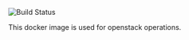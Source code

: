 
![Build Status](https://travis-ci.org/wangkexiong/docker-openstackcli.svg)

This docker image is used for openstack operations.
